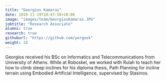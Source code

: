 ```yaml
---
title: "Georgios Kamaras"
date: 2018-11-19T10:47:58+10:00
image: "images/team/GeorgiosKamaras.JPG"
jobtitle: "Research Associate"
alumni: true
research: true
githuburl: "https://github.com/yorgosk"
weight: 10
---
```

Georgios received his BSc on Informatics and Telecommunications from University of Athens. While at Roboskel, we worked with Rulah to teach her how to climb steep inclines for his diploma thesis, Path Planning for incline terrain using Embodied Artificial Intelligence, supervised by Stasinos.

